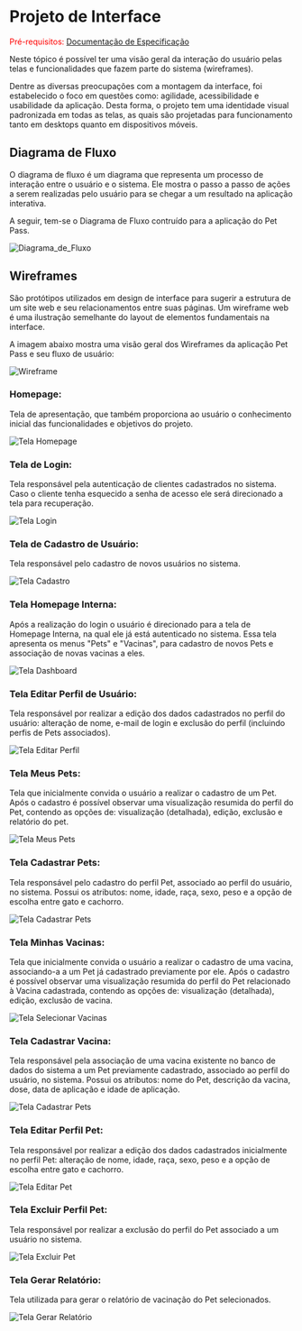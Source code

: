 
# Projeto de Interface

<span style="color:red">Pré-requisitos: <a href="2-Especificação do Projeto.md"> Documentação de Especificação</a></span>

Neste tópico é possível ter uma visão geral da interação do usuário pelas telas e funcionalidades que fazem parte do sistema (wireframes).

Dentre as diversas preocupações com a montagem da interface, foi estabelecido o foco em questões como: agilidade, acessibilidade e usabilidade da aplicação. Desta forma, o projeto tem uma identidade visual padronizada em todas as telas, as quais são projetadas para funcionamento tanto em desktops quanto em dispositivos móveis.

## Diagrama de Fluxo

O diagrama de fluxo é um diagrama que representa um processo de interação entre o usuário e o sistema. Ele mostra o passo a passo de ações a serem realizadas pelo usuário para se chegar a um resultado na aplicação interativa.

A seguir, tem-se o Diagrama de Fluxo contruído para a aplicação do Pet Pass.

![Diagrama_de_Fluxo](https://github.com/ICEI-PUC-Minas-PMV-ADS/pmv-ads-2021-2-e2-proj-int-t3-petpass/blob/main/docs/img/Diagrama%20de%20Fluxo.png?raw=true)

## Wireframes

São protótipos utilizados em design de interface para sugerir a estrutura de um site web e seu relacionamentos entre suas páginas. Um wireframe web é uma ilustração semelhante do layout de elementos fundamentais na interface.

A imagem abaixo mostra uma visão geral dos Wireframes da aplicação Pet Pass e seu fluxo de usuário:

![Wireframe](https://github.com/gabrielsantos-gsp/pmv-ads-2021-2-e2-proj-int-t3-petpass/blob/main/docs/img/Wireframe.png?raw=true)
 
### Homepage:

Tela de apresentação, que também proporciona ao usuário o conhecimento inicial das funcionalidades e objetivos do projeto.

![Tela Homepage](https://github.com/ICEI-PUC-Minas-PMV-ADS/pmv-ads-2021-2-e2-proj-int-t3-petpass/blob/main/docs/img/Homepage1.PNG?raw=true)

### Tela de Login:

Tela responsável pela autenticação de clientes cadastrados no sistema. Caso o cliente tenha esquecido a senha de acesso ele será direcionado a tela para recuperação.

![Tela Login](https://github.com/ICEI-PUC-Minas-PMV-ADS/pmv-ads-2021-2-e2-proj-int-t3-petpass/blob/main/docs/img/login.PNG?raw=true)

### Tela de Cadastro de Usuário:

Tela responsável pelo cadastro de novos usuários no sistema.

![Tela Cadastro](https://github.com/ICEI-PUC-Minas-PMV-ADS/pmv-ads-2021-2-e2-proj-int-t3-petpass/blob/main/docs/img/cadastrarUser.PNG?raw=true)

### Tela Homepage Interna:

Após a realização do login o usuário é direcionado para a tela de Homepage Interna, na qual ele já está autenticado no sistema. Essa tela apresenta os menus "Pets" e "Vacinas", para cadastro de novos Pets e associação de novas vacinas a eles.

![Tela Dashboard](https://github.com/ICEI-PUC-Minas-PMV-ADS/pmv-ads-2021-2-e2-proj-int-t3-petpass/blob/main/docs/img/Homepage_Interna.PNG?raw=true)

### Tela Editar Perfil de Usuário:

Tela responsável por realizar a edição dos dados cadastrados no perfil do usuário: alteração de nome, e-mail de login e exclusão do perfil (incluindo perfis de Pets associados). 

![Tela Editar Perfil](https://github.com/ICEI-PUC-Minas-PMV-ADS/pmv-ads-2021-2-e2-proj-int-t3-petpass/blob/main/docs/img/editarUser.PNG?raw=true)

### Tela Meus Pets:

Tela que inicialmente convida o usuário a realizar o cadastro de um Pet. Após o cadastro é possível observar uma visualização resumida do perfil do Pet, contendo as opções de: visualização (detalhada), edição, exclusão e relatório do pet.

![Tela Meus Pets](https://github.com/ICEI-PUC-Minas-PMV-ADS/pmv-ads-2021-2-e2-proj-int-t3-petpass/blob/main/docs/img/meusPets.PNG?raw=true)

### Tela Cadastrar Pets:

Tela responsável pelo cadastro do perfil Pet, associado ao perfil do usuário, no sistema. Possui os atributos: nome, idade, raça, sexo, peso e a opção de escolha entre gato e cachorro.

![Tela Cadastrar Pets](img/Teste03-et4.PNG)

### Tela Minhas Vacinas:

Tela que inicialmente convida o usuário a realizar o cadastro de uma vacina, associando-a a um Pet já cadastrado previamente por ele. Após o cadastro é possível observar uma visualização resumida do perfil do Pet relacionado à Vacina cadastrada, contendo as opções de: visualização (detalhada), edição, exclusão de vacina.

![Tela Selecionar Vacinas](https://github.com/ICEI-PUC-Minas-PMV-ADS/pmv-ads-2021-2-e2-proj-int-t3-petpass/blob/main/docs/img/minhasVacinas.PNG?raw=true)

### Tela Cadastrar Vacina:

Tela responsável pela associação de uma vacina existente no banco de dados do sistema a um Pet previamente cadastrado, associado ao perfil do usuário, no sistema. Possui os atributos: nome do Pet, descrição da vacina, dose, data de aplicação e idade de aplicação.

![Tela Cadastrar Pets](https://github.com/ICEI-PUC-Minas-PMV-ADS/pmv-ads-2021-2-e2-proj-int-t3-petpass/blob/main/docs/img/cadastrarVacinas.PNG?raw=true)

### Tela Editar Perfil Pet:

Tela responsável por realizar a edição dos dados cadastrados inicialmente no perfil Pet: alteração de nome, idade, raça, sexo, peso e a opção de escolha entre gato e cachorro.

![Tela Editar Pet](img/ct11-editar-pet.png)

### Tela Excluir Perfil Pet:

Tela responsável por realizar a exclusão do perfil do Pet associado a um usuário no sistema.

![Tela Excluir Pet](img/Teste07-et4.PNG)

### Tela Gerar Relatório:

Tela utilizada para gerar o relatório de vacinação do Pet selecionados.

![Tela Gerar Relatório](img/Teste06-et4.PNG)
